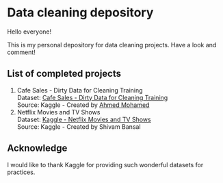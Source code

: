 # Data cleaning depository

Hello everyone!

This is my personal depository for data cleaning projects. Have a look and comment!

## List of completed projects
1) Cafe Sales - Dirty Data for Cleaning Training   
   Dataset: [Cafe Sales - Dirty Data for Cleaning Training](https://www.kaggle.com/datasets/ahmedmohamed2003/cafe-sales-dirty-data-for-cleaning-training)  
   Source: Kaggle - Created by [Ahmed Mohamed](https://www.kaggle.com/ahmedmohamed2003)
2) Netflix Movies and TV Shows  
   Dataset: [Kaggle - Netflix Movies and TV Shows](https://www.kaggle.com/datasets/shivamb/netflix-shows)  
   Source: Kaggle - Created by Shivam Bansal


## Acknowledge

I would like to thank Kaggle for providing such wonderful datasets for practices.
